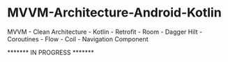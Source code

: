 # MVVM-Architecture-Android-Kotlin
MVVM - Clean Architecture - Kotlin - Retrofit - Room - Dagger Hilt - Coroutines - Flow - Coil - Navigation Component

******* IN PROGRESS *******
